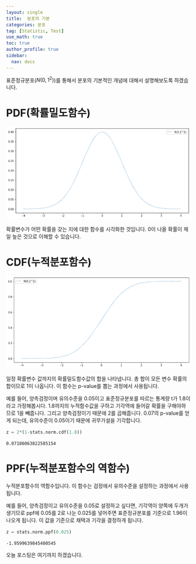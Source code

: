 ```yaml
---
layout: single
title:  분포의 기본
categories: 분포
tag: [Statistic, Test]
use_math: true
toc: true
author_profile: true
sidebar:
  nav: docs
---
```


표준정규분포($N(0,1^2)$)를 통해서 분포의 기본적인 개념에 대해서 설명해보도록 하겠습니다.


# PDF(확률밀도함수)

![png](/assets/images/statistic/pdf.png)

확률변수가 어떤 확률을 갖는 지에 대한 함수를 시각화한 것입니다. 0이 나올 확률이 제일 높은 것으로 이해할 수 있습니다.


# CDF(누적분포함수)

![png](/assets/images/statistic/cdf.png)

일정 확률변수 값까지의 확률밀도함수값의 합을 나타냅니다. 총 합이 모든 변수 확률의 합이므로 1이 나옵니다. 이 함수는 p-value를 뽑는 과정에서 사용됩니다.

예를 들어, 양측검정이며 유의수준을 0.05이고 표준정규분포를 따르는 통계량 t가 1.8이라고 가정해봅시다. 1.8까지의 누적함수값을 구하고 기각역에 들어갈 확률을 구해야하므로 1을 빼줍니다. 그리고 양측검정이기 때문에 2를 곱해줍니다.
0.07의 p-value를 얻게 되는데, 유의수준이 0.05이기 때문에 귀무가설을 기각합니다. 

```python
z = 2*(1-stats.norm.cdf(1.8))
```
```
0.07186063822585154
```


# PPF(누적분포함수의 역함수)
누적분포함수의 역함수입니다. 이 함수는 검정에서 유의수준을 설정하는 과정에서 사용됩니다.

예를 들어, 양측검정이고 유의수준을 0.05로 설정하고 싶다면, 기각역이 양쪽에 두개가 생기므로 ppf에 0.05를 2로 나눈 0.025를 넣어주면 표준정규분포를 기준으로 1.96이 나오게 됩니다. 이 값을 기준으로 채택과 기각을 결정하게 됩니다.

```python
z = stats.norm.ppf(0.025)
```
```
-1.9599639845400545
```

오늘 포스팅은 여기까지 하겠습니다.